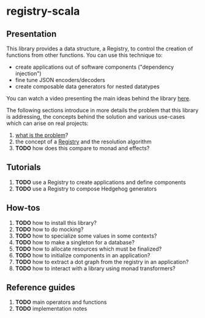 # registry-scala

## Presentation

This library provides a data structure, a Registry, to control the creation of functions from other functions. 
You can use this technique to:

 - create applications out of software components ("dependency injection")
 - fine tune JSON encoders/decoders
 - create composable data generators for nested datatypes

You can watch a video presenting the main ideas behind the library [here](https://skillsmatter.com/skillscasts/12299-wire-once-rewire-twice).

The following sections introduce in more details the problem that this library is addressing, the concepts behind the solution and various use-cases which can arise on real projects:

 1. [what is the problem](doc/motivation.md)?
 1. the concept of a [Registry](doc/registry.md) and the resolution algorithm
 1. **TODO** how does this compare to monad and effects?
 
## Tutorials

 1. **TODO** use a Registry to create applications and define components
 2. **TODO** use a Registry to compose Hedgehog generators
 
## How-tos

 1. **TODO** how to install this library?
 1. **TODO** how to do mocking?
 1. **TODO** how to specialize some values in some contexts?
 1. **TODO** how to make a singleton for a database?
 1. **TODO** how to allocate resources which must be finalized?
 1. **TODO** how to initialize components in an application?
 1. **TODO** how to extract a dot graph from the registry in an application?
 1. **TODO** how to interact with a library using monad transformers?

## Reference guides

 1. **TODO** main operators and functions
 2. **TODO** implementation notes
